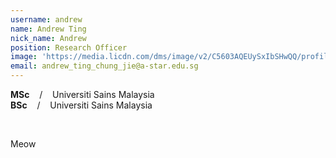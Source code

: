 ```yaml
---
username: andrew
name: Andrew Ting
nick_name: Andrew
position: Research Officer
image: 'https://media.licdn.com/dms/image/v2/C5603AQEUySxIbSHwQQ/profile-displayphoto-shrink_800_800/profile-displayphoto-shrink_800_800/0/1614166863333?e=1758153600&v=beta&t=wpy6GlG66Asj43TAyzGE_1Jk-voipYqh8-elCBeuf8I'
email: andrew_ting_chung_jie@a-star.edu.sg
---
```


**MSc** &nbsp;&nbsp; / &nbsp;&nbsp; Universiti Sains Malaysia<br>
**BSc** &nbsp;&nbsp; / &nbsp;&nbsp; Universiti Sains Malaysia

<br/>

Meow
